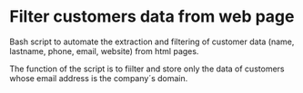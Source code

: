 # Filter customers data from web page

Bash script to automate the extraction and filtering of customer data (name, lastname, phone, email, website) from html pages.

The function of the script is to fiilter and store only the data of customers whose email address is the company´s domain.
